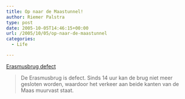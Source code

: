 ```yaml
---
title: Op naar de Maastunnel!
author: Riemer Palstra
type: post
date: 2005-10-05T14:46:15+00:00
url: /2005/10/05/op-naar-de-maastunnel
categories:
  - Life

---
```

[Erasmusbrug defect][1]

> De Erasmusbrug is defect. Sinds 14 uur kan de brug niet meer gesloten worden, waardoor het verkeer aan beide kanten van de Maas muurvast staat.

 [1]: http://www.rtvrijnmond.nl/Homepage/Regionieuws/Nieuws?itemid=31119